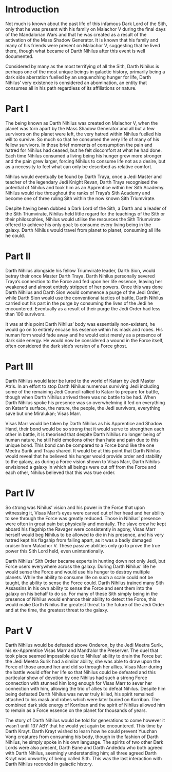 # Introduction

Not much is known about the past life of this infamous Dark Lord of the Sith, only that he was present with his family on Malachor V during the final days of the Mandalorian Wars and that he was created as a result of the activation of the Mass Shadow Generator.
It is known that his family and many of his friends were present on Malachor V, suggesting that he lived there, though what became of Darth Nihilus after this event is well documented.

Considered by many as the most terrifying of all the Sith, Darth Nihilus is perhaps one of the most unique beings in galactic history, primarily being a dark side aberration fuelled by an unquenching hunger for life, Darth Nihilus’ very existence is considered an abomination, an entity that consumes all in his path regardless of its affiliations or nature.

# Part I

The being known as Darth Nihilus was created on Malachor V, when the planet was torn apart by the Mass Shadow Generator and all but a few survivors on the planet were left, the very hatred within Nihilus fuelled his will to survive.
So much so that he consumed the very life of many of his fellow survivors.
In those brief moments of consumption the pain and hatred for Nihilus had ceased, but he felt discomfort at what he had done.
Each time Nihilus consumed a living being his hunger grew more stronger and the pain grew larger, forcing Nihilus to consume life not as a desire, but as a necessity to feel what can only be described as relative comfort.

Nihilus would eventually be found by Darth Traya, once a Jedi Master and teacher of the legendary Jedi Knight Revan, Darth Traya recognised the potential of Nihilus and took him as an Apprentice within her Sith Academy.
Nihilus would rise throughout the ranks of Traya’s Sith Academy and become one of three ruling Sith within the now known Sith Triumvirate.

Despite having been dubbed a Dark Lord of the Sith, a Darth and a leader of the Sith Triumvirate, Nihilus held little regard for the teachings of the Sith or their philosophies, Nihilus would utilise the resources the Sith Triumvirate offered to achieve his only goal; to consume every living being in the galaxy.
Darth Nihilus would travel from planet to planet, consuming all life he could.

# Part II

Darth Nihilus alongside his fellow Triumvirate leader, Darth Sion, would betray their once Master Darth Traya.
Darth Nihilus personally severed Traya’s connection to the Force and fed upon her life essence, leaving her weakened and almost entirely stripped of her powers.
Once this was done Darth Nihilus and Darth Sion would commence a purge of the Jedi Order, while Darth Sion would use the conventional tactics of battle, Darth Nihilus carried out his part in the purge by consuming the lives of the Jedi he encountered.
Eventually as a result of their purge the Jedi Order had less than 100 survivors.

It was at this point Darth Nihilus’ body was essentially non-existent, he would go on to entirely encase his essence within his mask and robes.
His human form would fade away and he would exist merely as a presence of dark side energy.
He would now be considered a wound in the Force itself, often considered the dark side’s version of a Force ghost.

# Part III

Darth Nihilus would later be lured to the world of Katarr by Jedi Master Atris.
In an effort to stop Darth Nihilus numerous surviving Jedi including some of the remaining Jedi Council rallied to Katarr to prepare for battle, though when Darth Nihilus arrived there was no battle to be had.
When Darth Nihilus spoke his presence was so overwhelming it fed on everything on Katarr’s surface, the nature, the people, the Jedi survivors, everything save but one Miralukan; Visas Marr.

Visas Marr would be taken by Darth Nihilus as his Apprentice and Shadow Hand, their bond would be so strong that it would serve to strengthen each other in battle, it is theorised that despite Darth Nihilus no longer being of human nature, he still held emotions other than hate and pain due to this unique bond.
This bond can be compared to a Force bond like the one Meetra Surik and Traya shared.
It would be at this point that Darth Nihilus would reveal that he believed his hunger would provide order and stability to the galaxy, as during a Force vision shown to Visas Marr, Darth Nihilus envisioned a galaxy in which all beings were cut off from the Force and each other, Nihilus believed that this was true order.

# Part IV

So strong was Nihilus’ vision and his power in the Force that upon witnessing it, Visas Marr’s eyes were carved out of her head and her ability to see through the Force was greatly reduced.
Those in Nihilus’ presence were often in great pain but physically and mentally.
The slave crew he kept aboard his flagship the Ravager were consistently in agony, Visas Marr herself would beg Nihilus to be allowed to die in his presence, and his very hatred kept his flagship from falling apart, as it was a badly damaged cruiser from Malachor V.
These passive abilities only go to prove the true power this Sith Lord held, even unintentionally.

Darth Nihilus’ Sith Order became experts in hunting down not only Jedi, but Force users everywhere across the galaxy.
During Darth Nihilus’ life he would sense the Force and would use his hunger to destroy multiple planets.
While the ability to consume life on such a scale could not be taught, the ability to sense the Force could.
Darth Nihilus trained many Sith Assassins in his own ability to sense the Force and sent them into the galaxy on his behalf to do so.
For many of these Sith simply being in the presence of Nihilus would enhance their ability to detect the Force, this would make Darth Nihilus the greatest threat to the future of the Jedi Order and at the time, the greatest threat to the galaxy.

# Part V

Darth Nihilus would be defeated above Onderon, by the Jedi Meetra Surik, his ex-Apprentice Visas Marr and Mand’alor the Preserver.
The duel that took place seemed impossible due to Nihilus’ ability to drain the Force but the Jedi Meetra Surik had a similar ability, she was able to draw upon the Force of those around her and did so through her allies.
Visas Marr during the battle would offer her life so that Nihilus could be defeated and this particular show of devotion by one Nihilus had such a strong Force connection with stunned him long enough for Visas Marr to sever her connection with him, allowing the trio of allies to defeat Nihilus.
Despite him being defeated Darth Nihilus was never truly killed, his spirit remained attached to his mask and robes which were later buried on Korriban.
The combined dark side energy of Korriban and the spirit of Nihilus allowed him to remain as a Force essence on the planet for thousands of years.

The story of Darth Nihilus would be told for generations to come however it wasn’t until 137 ABY that he would yet again be encountered.
This time by Darth Krayt.
Darth Krayt wished to learn how he could prevent Yuuzhan Vong creatures from consuming his body, though in the fashion of Darth Nihilus, he simply spoke in his own language.
The spirits of two other Dark Lords were also present, Darth Bane and Darth Andeddu who both agreed with Darth Nihilus, seemingly understanding him; all three agreed Darth Krayt was unworthy of being called Sith.
This was the last interaction with Darth Nihilus recorded in galactic history.
